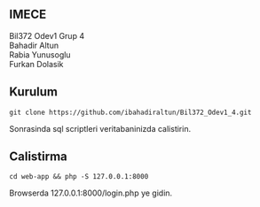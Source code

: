 ## IMECE
Bil372 Odev1 Grup 4 <br />
Bahadir Altun <br />
Rabia Yunusoglu <br />
Furkan Dolasik <br />

## Kurulum
```
git clone https://github.com/ibahadiraltun/Bil372_Odev1_4.git
```
Sonrasinda sql scriptleri veritabaninizda calistirin.
## Calistirma
```
cd web-app && php -S 127.0.0.1:8000
```
Browserda 127.0.0.1:8000/login.php ye gidin.


